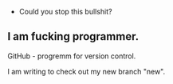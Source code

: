 - Could you stop this bullshit?   
## I am fucking programmer. 

GitHub - progremm for version control.  

I am writing to check out my new branch "new".